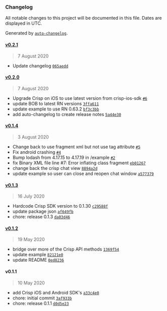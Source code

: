 ### Changelog

All notable changes to this project will be documented in this file. Dates are displayed in UTC.

Generated by [`auto-changelog`](https://github.com/CookPete/auto-changelog).

#### [v0.2.1](https://github.com/walterholohan/crisp-chat-v/compare/v0.2.0...v0.2.1)

> 7 August 2020

- Update changelog [`065aedd`](https://github.com/walterholohan/crisp-chat-v/commit/065aeddfbc5300f7f465be7e6917c633393f0382)

#### [v0.2.0](https://github.com/walterholohan/crisp-chat-v/compare/v0.1.4...v0.2.0)

> 7 August 2020

- Upgrade Crisp on iOS to use latest version from crisp-ios-sdk [`#6`](https://github.com/walterholohan/crisp-chat-v/pull/6)
- update BOB to latest RN versions [`3ffa611`](https://github.com/walterholohan/crisp-chat-v/commit/3ffa611d8e2293f2f26cd52ae82858286217d05a)
- update example to use RN 0.63.2 [`bf3c3bb`](https://github.com/walterholohan/crisp-chat-v/commit/bf3c3bb0e8d50be87191f8b84ab79fc9733b0621)
- add auto-changelog to create release notes [`5a44e30`](https://github.com/walterholohan/crisp-chat-v/commit/5a44e30696e95ed6afeb0a04d1ff6381b51724b8)

#### [v0.1.4](https://github.com/walterholohan/crisp-chat-v/compare/v0.1.3...v0.1.4)

> 3 August 2020

- Change back to use fragment xml but not use tag attribute [`#5`](https://github.com/walterholohan/crisp-chat-v/pull/5)
- Fix android crashing [`#4`](https://github.com/walterholohan/crisp-chat-v/pull/4)
- Bump lodash from 4.17.15 to 4.17.19 in /example [`#2`](https://github.com/walterholohan/crisp-chat-v/pull/2)
- fix Binary XML file line #7: Error inflating class fragment [`eb01267`](https://github.com/walterholohan/crisp-chat-v/commit/eb01267d0ed9ac8835c738bcb5020bc6c99e85b9)
- change back the crisp chat view [`8894a2d`](https://github.com/walterholohan/crisp-chat-v/commit/8894a2d0f701f41360828687498ecbe21da412ea)
- update example so user can close and reopen chat window [`a577379`](https://github.com/walterholohan/crisp-chat-v/commit/a577379ad6dc8397f540295ad588845fdfac7f05)

#### [v0.1.3](https://github.com/walterholohan/crisp-chat-v/compare/v0.1.2...v0.1.3)

> 16 July 2020

- Hardcode Crisp SDK version to 0.1.30 [`c29588f`](https://github.com/walterholohan/crisp-chat-v/commit/c29588f8f5b96d43841c1fa7aea1e3917f7439b9)
- update package json [`af649fb`](https://github.com/walterholohan/crisp-chat-v/commit/af649fbdc5319688b2980ec5aabf95fe9862e625)
- chore: release 0.1.3 [`da03d46`](https://github.com/walterholohan/crisp-chat-v/commit/da03d4680ddcb7e5d1dd417f011dbc88e6f72a3a)

#### [v0.1.2](https://github.com/walterholohan/crisp-chat-v/compare/v0.1.1...v0.1.2)

> 19 May 2020

- bridge over more of the Crisp API methods [`1369f54`](https://github.com/walterholohan/crisp-chat-v/commit/1369f549ce43068eedf732429a6cb7878c324426)
- update example [`82121e0`](https://github.com/walterholohan/crisp-chat-v/commit/82121e0e98b27abe8757d51721f1175708d376db)
- update README [`0ed8236`](https://github.com/walterholohan/crisp-chat-v/commit/0ed8236d3f008869cb8030f4a6c3b9dcd665d9d6)

#### v0.1.1

> 10 May 2020

- add Crisp iOS and Android SDK's [`a33c4e0`](https://github.com/walterholohan/crisp-chat-v/commit/a33c4e0ba94fe08d592fcd1e8534e7a39def3044)
- chore: initial commit [`3af933b`](https://github.com/walterholohan/crisp-chat-v/commit/3af933b44023e8c1cdbec50baeb4164e3fd4bc2f)
- chore: release 0.1.1 [`d0d5e23`](https://github.com/walterholohan/crisp-chat-v/commit/d0d5e230ab52b77f78c6dac3c4f4b7200846bdd2)
